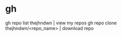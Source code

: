 

# gh
gh repo list thejhndwn                          | view my repos
gh repo clone thejhndwn/<repo_name>             | download repo 
